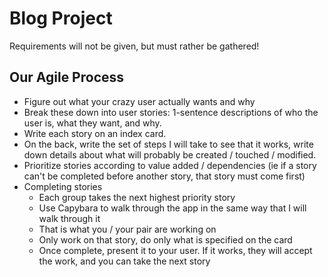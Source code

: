 Blog Project
============

Requirements will not be given, but must rather be gathered!


Our Agile Process
-----------------

* Figure out what your crazy user actually wants and why
* Break these down into user stories:
  1-sentence descriptions of who the user is, what they want, and why.
* Write each story on an index card.
* On the back, write the set of steps I will take to see that it works,
  write down details about what will probably be created / touched / modified.
* Prioritize stories according to value added / dependencies
  (ie if a story can't be completed before another story, that story must come first)
* Completing stories
  * Each group takes the next highest priority story
  * Use Capybara to walk through the app in the same way that I will walk through it
  * That is what you / your pair are working on
  * Only work on that story, do only what is specified on the card
  * Once complete, present it to your user.
    If it works, they will accept the work, and you can take the next story

